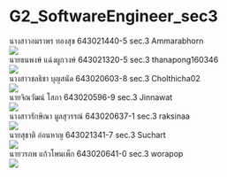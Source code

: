 # G2_SoftwareEngineer_sec3
นางสาวอมราพร ทองสุข 643021440-5 sec.3 Ammarabhorn <br>
<img src="https://github.com/Ammarabhorn/G2_SoftwareEngineer_sec3/blob/main/media/ammarabhorn.jpg"> <br>
นายธนพงษ์ แฉ่งผูกวงษ์ 643021320-5 sec.3 thanapong160346 <br>
<img src="https://github.com/Ammarabhorn/G2_SoftwareEngineer_sec3/blob/main/media/thanapong.jpg"> <br>
นางสาวชลธิชา บุญสนัด 643020603-8 sec.3 Cholthicha02 <br>
<img src="https://github.com/Ammarabhorn/G2_SoftwareEngineer_sec3/blob/main/media/cholthicha.JPG"> <br>
นายจิณวัฒน์ โสภา 643020596-9 sec.3 Jinnawat <br>
<img src="https://github.com/Ammarabhorn/G2_SoftwareEngineer_sec3/blob/main/media/jinnawaz.jpg"> <br>
นางสาวรักษิณา มูลสุวรรณ์ 643020637-1 sec.3 raksinaa <br>
<img src="https://github.com/Ammarabhorn/G2_SoftwareEngineer_sec3/blob/main/media/raksina.JPG"> <br>
นายสุชาติ อ่อนหาญ 643021341-7 sec.3 Suchart
<br>
<img src="https://github.com/Ammarabhorn/G2_SoftwareEngineer_sec3/blob/main/media/suchart.jpg"> <br>
นายวรภพ แก้วโพนเพ็ก 643020641-0 sec.3 worapop <br>
<img src="https://github.com/Ammarabhorn/G2_SoftwareEngineer_sec3/blob/main/media/worapop.JPG"> <br>
